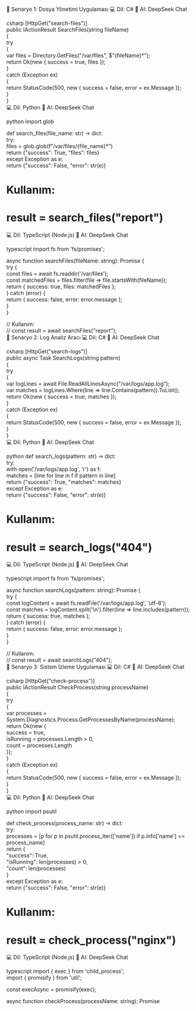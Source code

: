  🧪 Senaryo 1: Dosya Yönetimi Uygulaması
💻 Dil: C#
🤖 AI: DeepSeek Chat

csharp
[HttpGet("search-files")]  
public IActionResult SearchFiles(string fileName)  
{  
    try  
    {  
        var files = Directory.GetFiles("/var/files", $"{fileName}*");  
        return Ok(new { success = true, files });  
    }  
    catch (Exception ex)  
    {  
        return StatusCode(500, new { success = false, error = ex.Message });  
    }  
}  
💻 Dil: Python
🤖 AI: DeepSeek Chat

python
import glob  

def search_files(file_name: str) -> dict:  
    try:  
        files = glob.glob(f"/var/files/{file_name}*")  
        return {"success": True, "files": files}  
    except Exception as e:  
        return {"success": False, "error": str(e)}  

# Kullanım:  
# result = search_files("report")  
💻 Dil: TypeScript (Node.js)
🤖 AI: DeepSeek Chat

typescript
import fs from 'fs/promises';  

async function searchFiles(fileName: string): Promise<object> {  
    try {  
        const files = await fs.readdir('/var/files');  
        const matchedFiles = files.filter(file => file.startsWith(fileName));  
        return { success: true, files: matchedFiles };  
    } catch (error) {  
        return { success: false, error: error.message };  
    }  
}  

// Kullanım:  
// const result = await searchFiles("report");  
🧪 Senaryo 2: Log Analiz Aracı
💻 Dil: C#
🤖 AI: DeepSeek Chat

csharp
[HttpGet("search-logs")]  
public async Task<IActionResult> SearchLogs(string pattern)  
{  
    try  
    {  
        var logLines = await File.ReadAllLinesAsync("/var/logs/app.log");  
        var matches = logLines.Where(line => line.Contains(pattern)).ToList();  
        return Ok(new { success = true, matches });  
    }  
    catch (Exception ex)  
    {  
        return StatusCode(500, new { success = false, error = ex.Message });  
    }  
}  
💻 Dil: Python
🤖 AI: DeepSeek Chat

python
def search_logs(pattern: str) -> dict:  
    try:  
        with open('/var/logs/app.log', 'r') as f:  
            matches = [line for line in f if pattern in line]  
        return {"success": True, "matches": matches}  
    except Exception as e:  
        return {"success": False, "error": str(e)}  

# Kullanım:  
# result = search_logs("404")  
💻 Dil: TypeScript (Node.js)
🤖 AI: DeepSeek Chat

typescript
import fs from 'fs/promises';  

async function searchLogs(pattern: string): Promise<object> {  
    try {  
        const logContent = await fs.readFile('/var/logs/app.log', 'utf-8');  
        const matches = logContent.split('\n').filter(line => line.includes(pattern));  
        return { success: true, matches };  
    } catch (error) {  
        return { success: false, error: error.message };  
    }  
}  

// Kullanım:  
// const result = await searchLogs("404");  
🧪 Senaryo 3: Sistem İzleme Uygulaması
💻 Dil: C#
🤖 AI: DeepSeek Chat

csharp
[HttpGet("check-process")]  
public IActionResult CheckProcess(string processName)  
{  
    try  
    {  
        var processes = System.Diagnostics.Process.GetProcessesByName(processName);  
        return Ok(new {  
            success = true,  
            isRunning = processes.Length > 0,  
            count = processes.Length  
        });  
    }  
    catch (Exception ex)  
    {  
        return StatusCode(500, new { success = false, error = ex.Message });  
    }  
}  
💻 Dil: Python
🤖 AI: DeepSeek Chat

python
import psutil  

def check_process(process_name: str) -> dict:  
    try:  
        processes = [p for p in psutil.process_iter(['name']) if p.info['name'] == process_name]  
        return {  
            "success": True,  
            "isRunning": len(processes) > 0,  
            "count": len(processes)  
        }  
    except Exception as e:  
        return {"success": False, "error": str(e)}  

# Kullanım:  
# result = check_process("nginx")  
💻 Dil: TypeScript (Node.js)
🤖 AI: DeepSeek Chat

typescript
import { exec } from 'child_process';  
import { promisify } from 'util';  

const execAsync = promisify(exec);  

async function checkProcess(processName: string): Promise<object> {  
    try {  
        const { stdout } = await execAsync(`pgrep -f ${processName} | wc -l`);  
        const count = parseInt(stdout.trim());  
        return {  
            success: true,  
            isRunning: count > 0,  
            count  
        };  
    } catch (error) {  
        return { success: false, error: error.message };  
    }  
}  

// Kullanım:  
// const result = await checkProcess("node");  
🧪 Senaryo 4: Backup Yönetim Aracı
💻 Dil: C#
🤖 AI: DeepSeek Chat

csharp
[HttpPost("create-backup")]  
public IActionResult CreateBackup(string sourcePath)  
{  
    try  
    {  
        string backupDir = $"/backups/{DateTime.Now:yyyyMMddHHmmss}";  
        Directory.CreateDirectory(backupDir);  

        foreach (var file in Directory.GetFiles(sourcePath))  
        {  
            File.Copy(file, Path.Combine(backupDir, Path.GetFileName(file)));  
        }  

        return Ok(new { success = true, backupPath = backupDir });  
    }  
    catch (Exception ex)  
    {  
        return StatusCode(500, new { success = false, error = ex.Message });  
    }  
}  
💻 Dil: Python
🤖 AI: DeepSeek Chat

python
import shutil  
import os  
from datetime import datetime  

def create_backup(source_path: str) -> dict:  
    try:  
        backup_dir = f"/backups/{datetime.now().strftime('%Y%m%d%H%M%S')}"  
        os.makedirs(backup_dir)  

        for item in os.listdir(source_path):  
            s = os.path.join(source_path, item)  
            d = os.path.join(backup_dir, item)  
            if os.path.isdir(s):  
                shutil.copytree(s, d)  
            else:  
                shutil.copy2(s, d)  

        return {"success": True, "backupPath": backup_dir}  
    except Exception as e:  
        return {"success": False, "error": str(e)}  

# Kullanım:  
# result = create_backup("/var/www")  
💻 Dil: TypeScript (Node.js)
🤖 AI: DeepSeek Chat

typescript
import fs from 'fs/promises';  
import path from 'path';  

async function createBackup(sourcePath: string): Promise<object> {  
    try {  
        const backupDir = `/backups/${new Date().toISOString().replace(/[:.]/g, '-')}`;  
        await fs.mkdir(backupDir);  

        const files = await fs.readdir(sourcePath);  
        await Promise.all(files.map(async file => {  
            const src = path.join(sourcePath, file);  
            const dest = path.join(backupDir, file);  
            await fs.copyFile(src, dest);  
        }));  

        return { success: true, backupPath: backupDir };  
    } catch (error) {  
        return { success: false, error: error.message };  
    }  
}  

// Kullanım:  
// const result = await createBackup("/var/www");  

🧪 Senaryo 5: Ağ Test Uygulaması
💻 Dil: C#
🤖 AI: DeepSeek Chat

csharp
[HttpGet("test-connection")]  
public async Task<IActionResult> TestConnection(string ipAddress)  
{  
    try  
    {  
        using var ping = new System.Net.NetworkInformation.Ping();  
        var reply = await ping.SendPingAsync(ipAddress, 3000); // 3 saniye timeout  
        return Ok(new {  
            success = true,  
            status = reply.Status.ToString(),  
            roundtripTime = reply.RoundtripTime  
        });  
    }  
    catch (Exception ex)  
    {  
        return StatusCode(500, new { success = false, error = ex.Message });  
    }  
}  
💻 Dil: Python
🤖 AI: DeepSeek Chat

python
import subprocess  

def test_connection(ip_address: str) -> dict:  
    try:  
        result = subprocess.run(  
            ["ping", "-c", "1", ip_address],  
            capture_output=True,  
            text=True,  
            timeout=5  
        )  
        return {  
            "success": True,  
            "output": result.stdout  
        }  
    except subprocess.TimeoutExpired:  
        return {"success": False, "error": "Timeout"}  
    except Exception as e:  
        return {"success": False, "error": str(e)}  

# Kullanım:  
# result = test_connection("8.8.8.8")  
💻 Dil: TypeScript (Node.js)
🤖 AI: DeepSeek Chat

typescript
import { exec } from 'child_process';  
import { promisify } from 'util';  

const execAsync = promisify(exec);  

async function testConnection(ipAddress: string): Promise<object> {  
    try {  
        const { stdout } = await execAsync(`ping -c 1 ${ipAddress}`);  
        return {  
            success: true,  
            output: stdout  
        };  
    } catch (error) {  
        return {  
            success: false,  
            error: error.stderr || error.message  
        };  
    }  
}  

// Kullanım:  
// const result = await testConnection("8.8.8.8");  
🧪 Senaryo 6: Dosya Dönüştürme Uygulaması
💻 Dil: C#
🤖 AI: DeepSeek Chat

csharp
[HttpPost("convert-file")]  
public IActionResult ConvertFile(IFormFile sourceFile, string targetFormat)  
{  
    try  
    {  
        var targetPath = Path.ChangeExtension(  
            Path.GetTempFileName(),  
            targetFormat.ToLower()  
        );  

        using (var stream = new FileStream(targetPath, FileMode.Create))  
        {  
            sourceFile.CopyTo(stream);  
        }  

        return Ok(new {  
            success = true,  
            convertedPath = targetPath  
        });  
    }  
    catch (Exception ex)  
    {  
        return StatusCode(500, new { success = false, error = ex.Message });  
    }  
}  
💻 Dil: Python
🤖 AI: DeepSeek Chat

python
import tempfile  
import os  

def convert_file(source_file_path: str, target_format: str) -> dict:  
    try:  
        with tempfile.NamedTemporaryFile(suffix=f".{target_format}", delete=False) as tf:  
            target_path = tf.name  
            with open(source_file_path, 'rb') as sf:  
                tf.write(sf.read())  

        return {  
            "success": True,  
            "convertedPath": target_path  
        }  
    except Exception as e:  
        return {"success": False, "error": str(e)}  

# Kullanım:  
# result = convert_file("input.doc", "pdf")  
💻 Dil: TypeScript (Node.js)
🤖 AI: DeepSeek Chat

typescript
import fs from 'fs/promises';  
import path from 'path';  

async function convertFile(sourceFilePath: string, targetFormat: string): Promise<object> {  
    try {  
        const tempDir = await fs.mkdtemp('/tmp/converter-');  
        const targetPath = path.join(tempDir, `converted.${targetFormat}`);  
        await fs.copyFile(sourceFilePath, targetPath);  
        return {  
            success: true,  
            convertedPath: targetPath  
        };  
    } catch (error) {  
        return {  
            success: false,  
            error: error.message  
        };  
    }  
}  

// Kullanım:  
// const result = await convertFile("input.doc", "pdf");  
🧪 Senaryo 7: Disk Alanı Analiz Aracı
💻 Dil: C#
🤖 AI: DeepSeek Chat

csharp
[HttpGet("analyze-disk")]  
public IActionResult AnalyzeDisk(string directoryPath)  
{  
    try  
    {  
        var dirInfo = new DirectoryInfo(directoryPath);  
        var size = dirInfo.EnumerateFiles("*", SearchOption.AllDirectories)  
                         .Sum(file => file.Length);  

        return Ok(new {  
            success = true,  
            totalSizeBytes = size,  
            totalSizeGB = size / (1024 * 1024 * 1024)  
        });  
    }  
    catch (Exception ex)  
    {  
        return StatusCode(500, new { success = false, error = ex.Message });  
    }  
}  
💻 Dil: Python
🤖 AI: DeepSeek Chat

python
import os  

def analyze_disk(directory_path: str) -> dict:  
    try:  
        total_size = 0  
        for dirpath, _, filenames in os.walk(directory_path):  
            for f in filenames:  
                fp = os.path.join(dirpath, f)  
                total_size += os.path.getsize(fp)  

        return {  
            "success": True,  
            "totalSizeBytes": total_size,  
            "totalSizeGB": total_size / (1024 ** 3)  
        }  
    except Exception as e:  
        return {"success": False, "error": str(e)}  

# Kullanım:  
# result = analyze_disk("/var/www")  
💻 Dil: TypeScript (Node.js)
🤖 AI: DeepSeek Chat

typescript
import fs from 'fs/promises';  
import path from 'path';  

async function analyzeDisk(directoryPath: string): Promise<object> {  
    try {  
        let totalSize = 0;  
        const processEntry = async (entryPath: string) => {  
            const stats = await fs.stat(entryPath);  
            if (stats.isFile()) {  
                totalSize += stats.size;  
            } else if (stats.isDirectory()) {  
                const entries = await fs.readdir(entryPath);  
                await Promise.all(entries.map(e =>  
                    processEntry(path.join(entryPath, e))  
                );  
            }  
        };  

        await processEntry(directoryPath);  
        return {  
            success: true,  
            totalSizeBytes: totalSize,  
            totalSizeGB: totalSize / (1024 ** 3)  
        };  
    } catch (error) {  
        return {  
            success: false,  
            error: error.message  
        };  
    }  
}  

// Kullanım:  
// const result = await analyzeDisk("/var/www");  
🧪 Senaryo 8: Veritabanı Yedekleme Uygulaması
💻 Dil: C#
🤖 AI: DeepSeek Chat

csharp
[HttpPost("backup-database")]  
public async Task<IActionResult> BackupDatabase(string dbName)  
{  
    try  
    {  
        var backupDir = "/backups/databases";  
        Directory.CreateDirectory(backupDir);  

        var backupFile = Path.Combine(  
            backupDir,  
            $"{dbName}_{DateTime.Now:yyyyMMddHHmmss}.bak"  
        );  

        using var process = new System.Diagnostics.Process();  
        process.StartInfo.FileName = "pg_dump";  
        process.StartInfo.Arguments = $"-U postgres -F c -f {backupFile} {dbName}";  
        process.StartInfo.RedirectStandardError = true;  
        process.Start();  

        await process.WaitForExitAsync();  

        if (process.ExitCode != 0)  
        {  
            throw new Exception(await process.StandardError.ReadToEndAsync());  
        }  

        return Ok(new {  
            success = true,  
            backupPath = backupFile  
        });  
    }  
    catch (Exception ex)  
    {  
        return StatusCode(500, new { success = false, error = ex.Message });  
    }  
}  
💻 Dil: Python
🤖 AI: DeepSeek Chat

python
import subprocess  
from datetime import datetime  
import os  

def backup_database(db_name: str) -> dict:  
    try:  
        backup_dir = "/backups/databases"  
        os.makedirs(backup_dir, exist_ok=True)  

        backup_file = f"{backup_dir}/{db_name}_{datetime.now().strftime('%Y%m%d%H%M%S')}.dump"  

        result = subprocess.run(  
            ["pg_dump", "-U", "postgres", "-Fc", "-f", backup_file, db_name],  
            capture_output=True,  
            text=True  
        )  

        if result.returncode != 0:  
            raise Exception(result.stderr)  

        return {  
            "success": True,  
            "backupPath": backup_file  
        }  
    except Exception as e:  
        return {"success": False, "error": str(e)}  

# Kullanım:  
# result = backup_database("myapp_db")  
💻 Dil: TypeScript (Node.js)
🤖 AI: DeepSeek Chat

typescript
import { exec } from 'child_process';  
import { promisify } from 'util';  
import fs from 'fs/promises';  

const execAsync = promisify(exec);  

async function backupDatabase(dbName: string): Promise<object> {  
    try {  
        const backupDir = '/backups/databases';  
        await fs.mkdir(backupDir, { recursive: true });  

        const timestamp = new Date().toISOString().replace(/[:.]/g, '-');  
        const backupFile = `${backupDir}/${dbName}_${timestamp}.dump`;  

        const { stderr } = await execAsync(  
            `pg_dump -U postgres -Fc -f ${backupFile} ${dbName}`  
        );  

        if (stderr) throw new Error(stderr);  

        return {  
            success: true,  
            backupPath: backupFile  
        };  
    } catch (error) {  
        return {  
            success: false,  
            error: error.message  
        };  
    }  
}  

// Kullanım:  
// const result = await backupDatabase("myapp_db");  

🧪 Senaryo 9: Mail Sunucu Yönetim Aracı
💻 Dil: `C#**
🤖 AI: DeepSeek Chat

csharp
[HttpGet("check-mailbox")]  
public async Task<IActionResult> CheckMailbox(string mailboxName)  
{  
    try  
    {  
        using var client = new System.Net.Mail.SmtpClient("mail.example.com");  
        client.Credentials = new System.Net.NetworkCredential("admin", "password");  

        var message = new System.Net.Mail.MailMessage(  
            "admin@example.com",  
            mailboxName,  
            "Test Connection",  
            "This is a test message"  
        );  

        await client.SendMailAsync(message);  

        return Ok(new {  
            success = true,  
            status = "Mailbox is accessible"  
        });  
    }  
    catch (Exception ex)  
    {  
        return StatusCode(500, new {  
            success = false,  
            error = ex.Message  
        });  
    }  
}  
💻 Dil: Python
🤖 AI: DeepSeek Chat

python
import smtplib  
from email.message import EmailMessage  

def check_mailbox(mailbox_name: str) -> dict:  
    try:  
        msg = EmailMessage()  
        msg.set_content("Test Connection")  
        msg["Subject"] = "Test"  
        msg["From"] = "admin@example.com"  
        msg["To"] = mailbox_name  

        with smtplib.SMTP("mail.example.com") as server:  
            server.login("admin", "password")  
            server.send_message(msg)  

        return {  
            "success": True,  
            "status": "Mailbox is accessible"  
        }  
    except Exception as e:  
        return {  
            "success": False,  
            "error": str(e)  
        }  

# Kullanım:  
# result = check_mailbox("user@example.com")  
💻 Dil: TypeScript (Node.js)
🤖 AI: DeepSeek Chat

typescript
import nodemailer from 'nodemailer';  

async function checkMailbox(mailboxName: string): Promise<object> {  
    try {  
        const transporter = nodemailer.createTransport({  
            host: 'mail.example.com',  
            port: 587,  
            auth: {  
                user: 'admin',  
                pass: 'password'  
            }  
        });  

        await transporter.sendMail({  
            from: 'admin@example.com',  
            to: mailboxName,  
            subject: 'Test Connection',  
            text: 'This is a test message'  
        });  

        return {  
            success: true,  
            status: 'Mailbox is accessible'  
        };  
    } catch (error) {  
        return {  
            success: false,  
            error: error.message  
        };  
    }  
}  

// Kullanım:  
// const result = await checkMailbox("user@example.com");  
🧪 Senaryo 10: Web Sunucu Log Analiz Uygulaması
💻 Dil: `C#**
🤖 AI: DeepSeek Chat

csharp
[HttpGet("filter-logs")]  
public IActionResult FilterLogs(DateTime startDate, DateTime endDate)  
{  
    try  
    {  
        var logEntries = new List<string>();  
        var logFiles = Directory.GetFiles("/var/log/nginx", "access.log*");  

        foreach (var file in logFiles)  
        {  
            var lines = File.ReadAllLines(file);  
            foreach (var line in lines)  
            {  
                if (DateTime.TryParse(line.Substring(0, 20), out var logDate))  
                {  
                    if (logDate >= startDate && logDate <= endDate)  
                    {  
                        logEntries.Add(line);  
                    }  
                }  
            }  
        }  

        return Ok(new {  
            success = true,  
            count = logEntries.Count,  
            logs = logEntries.Take(100) // İlk 100 kaydı göster  
        });  
    }  
    catch (Exception ex)  
    {  
        return StatusCode(500, new {  
            success = false,  
            error = ex.Message  
        });  
    }  
}  
💻 Dil: Python
🤖 AI: DeepSeek Chat

python
from datetime import datetime  

def filter_logs(start_date: datetime, end_date: datetime) -> dict:  
    try:  
        import glob  
        log_entries = []  

        for log_file in glob.glob("/var/log/nginx/access.log*"):  
            with open(log_file, 'r') as f:  
                for line in f:  
                    try:  
                        log_date_str = line.split('[')[1].split(']')[0]  
                        log_date = datetime.strptime(log_date_str, '%d/%b/%Y:%H:%M:%S %z')  
                        if start_date <= log_date <= end_date:  
                            log_entries.append(line.strip())  
                    except:  
                        continue  

        return {  
            "success": True,  
            "count": len(log_entries),  
            "logs": log_entries[:100]  # İlk 100 kaydı göster  
        }  
    except Exception as e:  
        return {  
            "success": False,  
            "error": str(e)  
        }  

# Kullanım:  
# start = datetime(2023, 1, 1)  
# end = datetime(2023, 1, 31)  
# result = filter_logs(start, end)  
💻 Dil: TypeScript (Node.js)
🤖 AI: DeepSeek Chat

typescript
import fs from 'fs/promises';  
import path from 'path';  
import { glob } from 'glob';  

async function filterLogs(startDate: Date, endDate: Date): Promise<object> {  
    try {  
        const logEntries: string[] = [];  
        const logFiles = await glob('/var/log/nginx/access.log*');  

        await Promise.all(logFiles.map(async (file) => {  
            const content = await fs.readFile(file, 'utf-8');  
            content.split('\n').forEach(line => {  
                try {  
                    const dateStr = line.match(/\[(.*?)\]/)?.[1];  
                    if (dateStr) {  
                        const logDate = new Date(dateStr);  
                        if (logDate >= startDate && logDate <= endDate) {  
                            logEntries.push(line);  
                        }  
                    }  
                } catch {}  
            });  
        }));  

        return {  
            success: true,  
            count: logEntries.length,  
            logs: logEntries.slice(0, 100) // İlk 100 kaydı göster  
        };  
    } catch (error) {  
        return {  
            success: false,  
            error: error.message  
        };  
    }  
}  

// Kullanım:  
// const start = new Date('2023-01-01');  
// const end = new Date('2023-01-31');  
// const result = await filterLogs(start, end);  